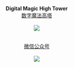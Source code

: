 

<p align="center">
  <b>Digital Magic High Tower</b><br>
  <a href="#">数字魔法高塔</a>
  <br><br>
  <img src="https://user-images.githubusercontent.com/16742566/71777201-7f64ad80-2fd7-11ea-87c2-fc6e7b1bcdc6.gif">
</p>


<p align="center">
  <b></b><br>
  <a href="#">微信公众号</a>
  <br><br>
  <img src="https://user-images.githubusercontent.com/16742566/71776790-ed0ddb00-2fd1-11ea-86b9-e81adb1369a5.png">
</p>
